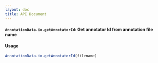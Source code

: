 ```yaml
---
layout: doc
title: API Document
---
```


#### `AnnotationData.io.getAnnotatorId`: Get annotator Id from annotation file name ####

#### Usage ####

```r
AnnotationData.io.getAnnotatorId(filename)
```

